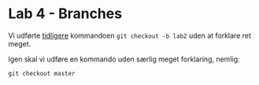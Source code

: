 # Lab 4 - Branches 

Vi udførte [tidligere](lab2.md) kommandoen ```git checkout -b lab2``` uden at forklare ret meget. 

Igen skal vi udføre en kommando uden særlig meget forklaring, nemlig: 
```
git checkout master 
```

